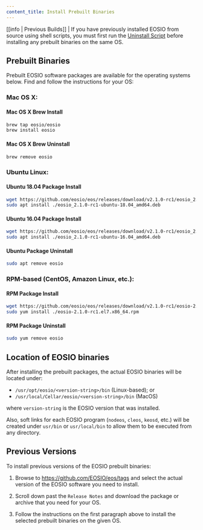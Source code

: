 ```yaml
---
content_title: Install Prebuilt Binaries
---
```


[[info | Previous Builds]]
| If you have previously installed EOSIO from source using shell scripts, you must first run the [Uninstall Script](01_build-from-source/01_shell-scripts/05_uninstall-eosio.md) before installing any prebuilt binaries on the same OS.

## Prebuilt Binaries

Prebuilt EOSIO software packages are available for the operating systems below. Find and follow the instructions for your OS:

### Mac OS X:

#### Mac OS X Brew Install
```sh
brew tap eosio/eosio
brew install eosio
```
#### Mac OS X Brew Uninstall
```sh
brew remove eosio
```

### Ubuntu Linux:

#### Ubuntu 18.04 Package Install
```sh
wget https://github.com/eosio/eos/releases/download/v2.1.0-rc1/eosio_2.1.0-rc1-ubuntu-18.04_amd64.deb
sudo apt install ./eosio_2.1.0-rc1-ubuntu-18.04_amd64.deb
```
#### Ubuntu 16.04 Package Install
```sh
wget https://github.com/eosio/eos/releases/download/v2.1.0-rc1/eosio_2.1.0-rc1-ubuntu-16.04_amd64.deb
sudo apt install ./eosio_2.1.0-rc1-ubuntu-16.04_amd64.deb
```
#### Ubuntu Package Uninstall
```sh
sudo apt remove eosio
```

### RPM-based (CentOS, Amazon Linux, etc.):

#### RPM Package Install
```sh
wget https://github.com/eosio/eos/releases/download/v2.1.0-rc1/eosio-2.1.0-rc1.el7.x86_64.rpm
sudo yum install ./eosio-2.1.0-rc1.el7.x86_64.rpm
```
#### RPM Package Uninstall
```sh
sudo yum remove eosio
```

## Location of EOSIO binaries

After installing the prebuilt packages, the actual EOSIO binaries will be located under:
* `/usr/opt/eosio/<version-string>/bin` (Linux-based); or
* `/usr/local/Cellar/eosio/<version-string>/bin` (MacOS)

where `version-string` is the EOSIO version that was installed.

Also, soft links for each EOSIO program (`nodeos`, `cleos`, `keosd`, etc.) will be created under `usr/bin` or `usr/local/bin` to allow them to be executed from any directory.

## Previous Versions

To install previous versions of the EOSIO prebuilt binaries:

1. Browse to https://github.com/EOSIO/eos/tags and select the actual version of the EOSIO software you need to install.

2. Scroll down past the `Release Notes` and download the package or archive that you need for your OS.

3. Follow the instructions on the first paragraph above to install the selected prebuilt binaries on the given OS.
